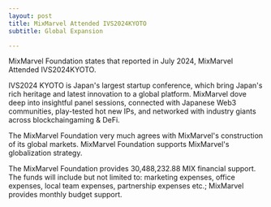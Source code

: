```yaml
---
layout: post
title: MixMarvel Attended IVS2024KYOTO 
subtitle: Global Expansion

---
```


MixMarvel Foundation states that reported in July 2024, MixMarvel Attended IVS2024KYOTO.

IVS2024 KYOTO is Japan's largest startup conference, which bring Japan's rich heritage and latest innovation to a global platform. MixMarvel dove deep into insightful panel sessions, connected with Japanese Web3 communities, play-tested hot new IPs, and networked with industry giants across blockchaingaming & DeFi.

The MixMarvel Foundation very much agrees with MixMarvel's construction of its global markets. MixMarvel Foundation supports MixMarvel's globalization strategy.

The MixMarvel Foundation provides 30,488,232.88 MIX financial support. The funds will include but not limited to: marketing expenses, office expenses, local team expenses, partnership expenses etc.; MixMarvel provides monthly budget support.

